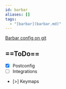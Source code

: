 ```yaml
---
id: barbar
aliases: []
tags:
  - "[barbar](barbar.md)"
---
```


[Barbar config on git](https://github.com/romgrk/barbar.nvim)

## ==ToDo==

- [x] Postconfig
- [ ] Integrations
- [>] Keymaps
